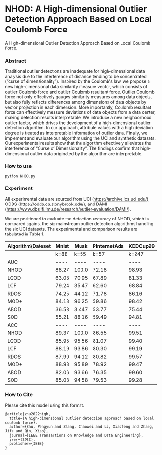 # NHOD: A High-dimensional Outlier Detection Approach Based on Local Coulomb Force

A High-dimensional Outlier Detection Approach Based on Local Coulomb Force.

### Abstract
Traditional outlier detections are inadequate for high-dimensional data analysis due to the interference of distance tending to be concentrated (“curse of dimensionality”). Inspired by the Coulomb's law, we propose a new high-dimensional data similarity measure vector, which consists of outlier Coulomb force and outlier Coulomb resultant force. Outlier Coulomb force not only effectively gauges similarity measures among data objects, but also fully reflects differences among dimensions of data objects by vector projection in each dimension. More importantly, Coulomb resultant force can effectively measure deviations of data objects from a data center, making detection results interpretable. We introduce a new neighborhood outlier factor, which drives the development of a high-dimensional outlier detection algorithm. In our approach, attribute values with a high deviation degree is treated as interpretable information of outlier data. Finally, we implement and evaluate our algorithm using the UCI and synthetic datasets. Our experimental results show that the algorithm effectively alleviates the interference of “Curse of Dimensionality”. The findings confirm that high-dimensional outlier data originated by the algorithm are interpretable.

### How to use
```
python NHOD.py
```

### Experiment
All experimental data are sourced from UCI (https://archive.ics.uci.edu/), ODDS (https://odds.cs.stonybrook.edu/), and DAMI (https://www.dbs.ifi.lmu.de/research/outlier-evaluation/DAMI/).

We are positioned to evaluate the detection accuracy of NHOD, which is compared against the six mainstream outlier detection algorithms handling the six UCI datasets. The experimental and comparison results are tabulated in Table 1.



|Algorithm\Dateset|Mnist|Musk|PInternetAds|KDDCup99|Arrhythmia|HAPT|
|----|----|----|----|----|----|----|
||k=88 |k=55|k=57|k=247 | k=21 |  k=105|
|AUC|----|----|----|----|----|----|
|NHOD|88.27|100.0|72.18| 98.93| 81.33|97.21|
|LGOD	|63.08	|70.95|67.89	|81.33	|69.96	|80.09|
|LOF	|79.24	|35.47	|62.60	|68.84	|75.92	|53.25|
|RDOS	|74.25	|44.12	|71.78	|86.16	|76.41	|66.13|
|MOD+	|84.13	|96.25	|59.86	|98.42	|79.70	|94.92|
|ABOD	|36.53	|3.447	|53.77	|75.44	|76.84	|92.73|
|SOD	|55.21	|88.16	|59.49	|94.81	|71.20	|89.97|
|ACC|----|----|----|----|----|----|
|NHOD	|89.37|100.0|86.55|99.51|84.96| 95.70|
|LGOD	|85.95	|95.56	|81.07	|99.40	|81.42	|93.41|
|LOF	|88.19	|93.86	|80.30	|99.19	|83.19  |90.92|
|RDOS	|87.90	|94.12	|80.82	|99.57	|83.19	|92.19|
|MOD+	|88.93	|95.89	|78.92	|99.47	|84.96	|95.17|
|ABOD	|82.06	|93.66	|76.35	|99.60  |77.53	|94.22|
|SOD	|85.03	|94.58	|79.53	|99.28	|80.53	|93.38|


### How to Cite
Please cite this model using this format.

```
@article{zhu2022high,
  title={A high-dimensional outlier detection approach based on local coulomb force},
  author={Zhu, Pengyun and Zhang, Chaowei and Li, Xiaofeng and Zhang, Jifu and Qin, Xiao},
  journal={IEEE Transactions on Knowledge and Data Engineering},
  year={2022},
  publisher={IEEE}
}
```
